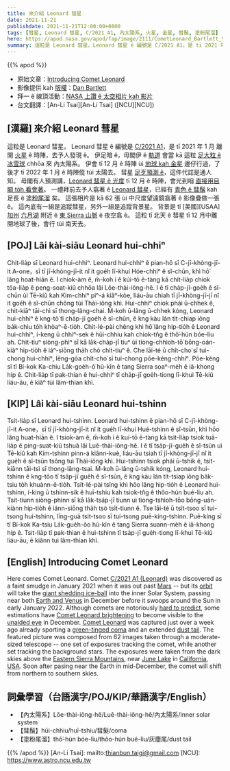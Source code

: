 ```yaml
---
title: 來介紹 Leonard 彗星
date: 2021-11-21
publishdate: 2021-11-21T12:00:00+0800
tags: [彗星, Leonard 彗星, C/2021 A1, 內太陽系, 火星, 金星, 彗鬚, 塗粉尾溜]
hero: https://apod.nasa.gov/apod/fap/image/2111/CometLeonard_Bartlett_960.jpg
summary: 這粒是 Leonard 彗星。Leonard 彗星 ê 編號是 C/2021 A1，是 tī 2021 年 1 月 離開火星 ê 時陣，去予人發現 ê。
---
```


{{% apod %}}

- 原始文章：[Introducing Comet Leonard](https://apod.nasa.gov/apod/ap211121.html)
- 影像提供 kah [版權][copyright]：[Dan Bartlett](mailto:h2ologg@yahoo.com)
- 拜一 ê 線頂活動：[NASA 上讚 ê 太空相片 kah 影片](https://events.mtu.edu/event/nasas_best_space_images_6358)
- 台文翻譯：[An-Li Tsai][An-Li Tsai] ([NCU][NCU])

## [漢羅] 來介紹 Leonard 彗星
這粒是 Leonard 彗星。
Leonard 彗星 ê 編號是 [C/2021 A1][C/2021 A1 (Leonard)]，是 tī 2021 年 1 月 離開 [火星][Mars] ê 時陣，去予人發現 ê。
伊足暗 ê，毋閣伊 ê [軌道][orbit] 會當 kā 這粒 [足大粒 ê 冰雪球][giant shedding ice-ball] chhōa 來 內太陽系。
伊會 tī 12 月 ê 時陣 ùi [地球 kah 金星][Earth and Venus] 邊仔行過，了後才 tī 2022 年 1 月 ê 時陣傱 tùi 太陽去。
彗星 [足歹預測 ê][hard to predict]，這件代誌是通人知。
毋閣有人預測講，[Leonard 彗星 ê 光度][Comet Leonard brightening] tī 12 月 ê 時陣，會光到咱 [直接用目睭 to̍h 看會著][unaided eye]。
一禮拜前去予人翕著 ê [Leonard 彗星][Comet Leonard]，已經有 [青色 ê 彗鬚][green-tinged coma] kah 足長 ê [塗粉尾溜][dust tail] 矣。
這張相片是 kā 62 張 ùi 中尺度望遠鏡翕著 ê 影像疊做一張 ê。
這內底有一組是追蹤彗星，另外一組是追蹤背景星。
背景是 tī [美國][USAA] [加州][California] [六月湖][June Lake] 附近 ê [東 Sierra 山脈][Eastern Sierra Mountains] ê 夜空翕 ê。
這粒 tī 北天 ê 彗星 tī 12 月中離開地球了後，會行 tùi 南天去。

## [POJ] Lâi kài-siāu Leonard hui-chhiⁿ
Chit-lia̍p sī Leonard hui-chhiⁿ.
Leonard hui-chhiⁿ ê pian-hō sī C-jī-khòng-jī-it A-one，sī tī jī-khòng-jī-it nî it goe̍h lī-khui Hóe-chhiⁿ ê sî-chūn, khì hō͘ lâng hoat-hiān ê.
I chiok-àm ê, m̄-koh i ê kúi-tō ē-tàng kā chit-lia̍p chiok tōa-lia̍p ê peng-soat-kiû chhōa lâi Lōe-thài-iông-hē.
I ē tī cha̍p-jī-goe̍h ê sî-chūn ùi Tē-kiû kah Kim-chhiⁿ piⁿ-á kiâⁿ-kòe, liáu-āu chiah tī jī-khòng-jī-jī nî it goe̍h ê sî-chūn chông tùi Thài-iông khì.
Hui-chhiⁿ chiok phái ū-chhek ê, chit-kiāⁿ tāi-chì sī thong-lâng-chai.
M̄-koh ū-lâng ū-chhek kóng, Leonard hui-chhiⁿ ê kng-tō͘ tī cha̍p-jī goe̍h ê sî-chūn, ē kng kàu lán ti̍t-chiap iōng ba̍k-chiu to̍h khòaⁿ-ē-tio̍h.
Chi̍t-lé-pài chêng khì hō͘ lâng hip-tio̍h ê Leonard hui-chhiⁿ, í-keng ū chhiⁿ-sek ê hūi-chhiu kah chiok-tn̂g ê thô͘-hún bóe-liu ah.
Chit-tiuⁿ siòng-phìⁿ sī kā la̍k-cha̍p-jī tiuⁿ ùi tiong-chhioh-tō͘ bōng-oán-kiàⁿ hip-tio̍h ê iáⁿ-siōng tha̍h chò chi̍t-tiuⁿ ê.
Che lāi-té ū chi̍t-cho͘ sī tui-chong hui-chhiⁿ, lēng-gōa chi̍t-cho͘ sī tui-chong pōe-kéng-chhiⁿ.
Pōe-kéng sī tī Bí-kok Ka-chiu La̍k-goe̍h-ô͘ hū-kīn ê tang Sierra soaⁿ-me̍h ê iā-khong hip ê.
Chit-lia̍p tī pak-thian ê hui-chhiⁿ tī cha̍p-jī goe̍h-tiong lī-khui Tē-kiû liáu-āu, ē kiâⁿ tùi lâm-thian khì.


## [KIP] Lâi kài-siāu Leonard hui-tshinn
Tsit-lia̍p sī Leonard hui-tshinn.
Leonard hui-tshinn ê pian-hō sī C-jī-khòng-jī-it A-one，sī tī jī-khòng-jī-it nî it gue̍h lī-khui Hué-tshinn ê sî-tsūn, khì hōo lâng huat-hiān ê.
I tsiok-àm ê, m̄-koh i ê kuí-tō ē-tàng kā tsit-lia̍p tsiok tuā-lia̍p ê ping-suat-kiû tshuā lâi Luē-thài-iông-hē.
I ē tī tsa̍p-jī-gue̍h ê sî-tsūn uì Tē-kiû kah Kim-tshinn pinn-á kiânn-kuè, liáu-āu tsiah tī jī-khòng-jī-jī nî it gue̍h ê sî-tsūn tsông tuì Thài-iông khì.
Hui-tshinn tsiok phái ū-tshik ê, tsit-kiānn tāi-tsì sī thong-lâng-tsai.
M̄-koh ū-lâng ū-tshik kóng, Leonard hui-tshinn ê kng-tōo tī tsa̍p-jī gue̍h ê sî-tsūn, ē kng kàu lán ti̍t-tsiap iōng ba̍k-tsiu to̍h khuànn-ē-tio̍h.
Tsi̍t-lé-pài tsîng khì hōo lâng hip-tio̍h ê Leonard hui-tshinn, í-king ū tshinn-sik ê huī-tshiu kah tsiok-tn̂g ê thôo-hún bué-liu ah.
Tsit-tiunn siòng-phìnn sī kā la̍k-tsa̍p-jī tiunn uì tiong-tshioh-tōo bōng-uán-kiànn hip-tio̍h ê iánn-siōng tha̍h tsò tsi̍t-tiunn ê.
Tse lāi-té ū tsi̍t-tsoo sī tui-tsong hui-tshinn, līng-guā tsi̍t-tsoo sī tui-tsong puē-kíng-tshinn.
Puē-kíng sī tī Bí-kok Ka-tsiu La̍k-gue̍h-ôo hū-kīn ê tang Sierra suann-me̍h ê iā-khong hip ê.
Tsit-lia̍p tī pak-thian ê hui-tshinn tī tsa̍p-jī gue̍h-tiong lī-khui Tē-kiû liáu-āu, ē kiânn tuì lâm-thian khì.

## [English] Introducing Comet Leonard

Here comes Comet Leonard.
Comet [C/2021 A1 (Leonard)][C/2021 A1 (Leonard)] was discovered as a faint smudge in January 2021 when it was out past [Mars][Mars] -- but its [orbit][orbit] will take the [giant shedding ice-ball][giant shedding ice-ball] into the inner Solar System, passing near both [Earth and Venus][Earth and Venus] in December before it swoops around the Sun in early January 2022.
Although comets are notoriously [hard to predict][hard to predict], some estimations have [Comet Leonard brightening][Comet Leonard brightening] to become visible to the [unaided eye][unaided eye] in December.
[Comet Leonard][Comet Leonard] was captured just over a week ago already sporting a [green-tinged coma][green-tinged coma] and an extended [dust tail][dust tail].
The featured picture was composed from 62 images taken through a moderate-sized telescope -- one set of exposures tracking the comet, while another set tracking the background stars.
The exposures were taken from the dark skies above the [Eastern Sierra Mountains][Eastern Sierra Mountains], near [June Lake][June Lake] in [California][California], [USA][USA].
Soon after pasing near the Earth in mid-December, the comet will shift from northern to southern skies.

## 詞彙學習（台語漢字/POJ/KIP/華語漢字/English）
- 【內太陽系】Lōe-thài-iông-hē/Luē-thài-iông-hē/內太陽系/inner solar system
- 【彗鬚】hūi-chhiu/huī-tshiu/彗髮/coma
- 【塗粉尾溜】thô͘-hún bóe-liu/thôo-hún bué-liu/灰塵尾/dust tail


{{% /apod %}}
[An-Li Tsai]: mailto:thianbun.taigi@gmail.com
[NCU]: https://www.astro.ncu.edu.tw

[copyright]: https://apod.nasa.gov/apod/fap/lib/about_apod.html#srapply

[C/2021 A1 (Leonard)]:https://en.wikipedia.org/wiki/C/2021_A1_(Leonard)
[Mars]:https://solarsystem.nasa.gov/planets/mars/overview/
[orbit]:https://theskylive.com/3dsolarsystem?obj=cometleonard
[giant shedding ice-ball]:https://apod.nasa.gov/apod/ap101123.html
[Earth and Venus]:https://apod.nasa.gov/apod/ap200603.html
[hard to predict]:https://cdn-bdkpk.nitrocdn.com/bqXZGjFxWFeYMLUltSZDYbdHljYpzWXe/assets/static/optimized/rev-8737f8e/wp-content/uploads/2020/03/dog_body_language_x1-scaled.jpg
[Comet Leonard brightening]:https://theskylive.com/cometleonard-info#brightness
[unaided eye]:https://www.nei.nih.gov/learn-about-eye-health/healthy-vision/how-eyes-work
[Comet Leonard]:https://skyandtelescope.org/astronomy-news/how-bright-will-comet-leonard-get/
[green-tinged coma]:https://apod.nasa.gov/apod/ap170212.html
[dust tail]:https://apod.nasa.gov/apod/ap210308.html
[Eastern Sierra Mountains]:https://youtu.be/bAp-uzfIeto
[June Lake]:https://youtu.be/iXATJO5jec8
[California]:https://en.wikipedia.org/wiki/California
[USA]:https://en.wikipedia.org/wiki/United_States
